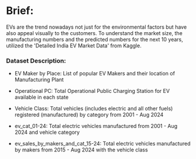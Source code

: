 # Brief:
EVs are the trend nowadays not just for the environmental factors but have also appeal visually to the customers. To understand the market size, the manufacturing numbers and the predicted numbers for the next 10 years, utilized the 'Detailed India EV Market Data' from Kaggle.

### Dataset Description: 
- EV Maker by Place: List of popular EV Makers and their location of Manufacturing Plant

- Operational PC: Total Operational Public Charging Station for EV available in each state

- Vehicle Class: Total vehicles (includes electric and all other fuels) registered (manufactured) by category from 2001 - Aug 2024

- ev_cat_01-24: Total electric vehicles manufactured from 2001 - Aug 2024 and vehicle category

- ev_sales_by_makers_and_cat_15-24: Total electric vehicles manufactured by makers from 2015 - Aug 2024 with the vehicle class 
